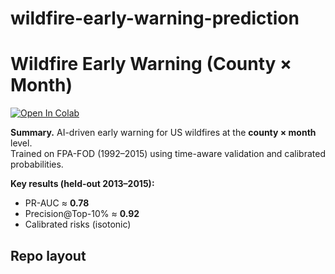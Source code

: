 # wildfire-early-warning-prediction
# Wildfire Early Warning (County × Month)

[![Open In Colab](https://colab.research.google.com/assets/colab-badge.svg)](
https://colab.research.google.com/github/ROHITRITESH/wildfire-early-warning-prediction/blob/main/notebooks/wildfire_training_colab.ipynb)

**Summary.** AI-driven early warning for US wildfires at the **county × month** level.  
Trained on FPA-FOD (1992–2015) using time-aware validation and calibrated probabilities.

**Key results (held-out 2013–2015):**
- PR-AUC ≈ **0.78**
- Precision@Top-10% ≈ **0.92**
- Calibrated risks (isotonic)

## Repo layout
